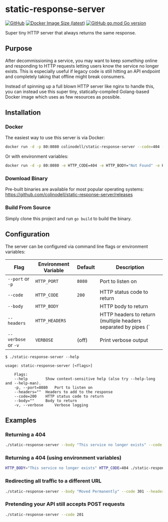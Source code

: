 # static-response-server

[![GitHub](https://img.shields.io/github/license/colinodell/static-response-server?style=flat-square)](https://github.com/colinodell/static-response-server/blob/main/LICENSE)
[![Docker Image Size (latest)](https://img.shields.io/docker/image-size/colinodell/static-response-server?style=flat-square)](https://hub.docker.com/repository/docker/colinodell/static-response-server)
[![GitHub go.mod Go version](https://img.shields.io/github/go-mod/go-version/colinodell/static-response-server?style=flat-square)](https://pkg.go.dev/github.com/colinodell/static-response-server)

Super tiny HTTP server that always returns the same response.

## Purpose

After decommissioning a service, you may want to keep _something_ online and responding to HTTP requests letting users
know the service no longer exists. This is especially useful if legacy code is still hitting an API endpoint and completely
taking that offline might break consumers.

Instead of spinning up a full blown HTTP server like nginx to handle this, you can instead use this super tiny, statically-compiled
Golang-based Docker image which uses as few resources as possible.

## Installation

### Docker

The easiest way to use this server is via Docker:

```bash
docker run -d -p 80:8080 colinodell/static-response-server --code=404 --body="Not Found" --headers="Content-Type: text/plain" -v
```

Or with environment variables:

```bash
docker run -d -p 80:8080 -e HTTP_CODE=404 -e HTTP_BODY="Not Found" -e HTTP_HEADERS="Content-Type: text/plain" -e HTTP_VERBOSE=1 colinodell/static-response-server
```


### Download Binary

Pre-built binaries are available for most popular operating systems: <https://github.com/colinodell/static-response-server/releases>

### Build From Source

Simply clone this project and run `go build` to build the binary.

## Configuration

The server can be configured via command line flags or environment variables:

| Flag                | Environment Variable | Default | Description                                                       |
|---------------------|----------------------|---------|-------------------------------------------------------------------|
| `--port` or `-p`    | `HTTP_PORT`          | `8080`  | Port to listen on                                                 |
| `--code`            | `HTTP_CODE`          | `200`   | HTTP status code to return                                        |
| `--body`            | `HTTP_BODY`          |         | HTTP body to return                                               |
| `--headers`         | `HTTP_HEADERS`       |         | HTTP headers to return (multiple headers separated by pipes (`|`) |
| `--verbose` or `-v` | `VERBOSE`            | (off)   | Print verbose output                                              |

```
$ ./static-response-server --help

usage: static-response-server [<flags>]

    Flags:
    --help        Show context-sensitive help (also try --help-long and --help-man).
    -p, --port=8080   Port to listen on
    --headers=""  Headers to add to the response
    --code=200    HTTP status code to return
    --body=""     Body to return
    -v, --verbose     Verbose logging
```

## Examples

### Returning a 404

```bash
./static-response-server --body "This service no longer exists" --code 404
```

### Returning a 404 (using environment variables)

```bash
HTTP_BODY="This service no longer exists" HTTP_CODE=404 ./static-response-server
```

### Redirecting all traffic to a different URL

```bash
./static-response-server --body "Moved Permanently" --code 301 --headers "Location: https://www.google.com"
```

### Pretending your API still accepts POST requests

```bash
./static-response-server --code 201
```
